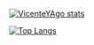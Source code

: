 
[![VicenteYAgo stats](https://github-readme-stats.vercel.app/api?username=VicenteYago&hide=stars&show_icons=true&theme=radical)](https://github.com/VicenteYago/github-readme-stats&count_private=true)

[![Top Langs](https://github-readme-stats.vercel.app/api/top-langs/?username=VicenteYago&hide=html&langs_count=10&layout=compact)](https://github.com/VicenteYago/github-readme-stats)

<!--
**VicenteYago/VicenteYAgo** is a ✨ _special_ ✨ repository because its `README.md` (this file) appears on your GitHub profile.

Here are some ideas to get you started:

- 🔭 I’m currently working on ...
- 🌱 I’m currently learning ...
- 👯 I’m looking to collaborate on ...
- 🤔 I’m looking for help with ...
- 💬 Ask me about ...
- 📫 How to reach me: ...
- 😄 Pronouns: ...
- ⚡ Fun fact: ...
-->
